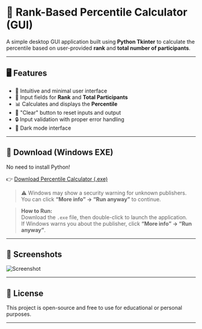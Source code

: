 # 🧮 Rank-Based Percentile Calculator (GUI)

A simple desktop GUI application built using **Python Tkinter** to calculate the percentile based on user-provided **rank** and **total number of participants**.

---

## 🖥️ Features

- 🎯 Intuitive and minimal user interface  
- 📌 Input fields for **Rank** and **Total Participants**  
- 📊 Calculates and displays the **Percentile**  
- 🧹 "Clear" button to reset inputs and output  
- 🔒 Input validation with proper error handling  
- 🌙 Dark mode interface  

---

## 🔽 Download (Windows EXE)

No need to install Python!

👉 [Download Percentile Calculator (.exe)](https://github.com/Pirachanna/Rank-Based-Percentile-GUI-Calculator/releases/download/v1.0/rank.exe)

> ⚠️ Windows may show a security warning for unknown publishers.  
> You can click **“More info” → “Run anyway”** to continue.

> **How to Run:**  
> Download the `.exe` file, then double-click to launch the application.  
> If Windows warns you about the publisher, click **“More info” → “Run anyway”**.

---

## 📁 Screenshots

![Screenshot](https://github.com/user-attachments/assets/d98838c3-636e-4677-8f30-0e85f97728c7)

---

## 📜 License

This project is open-source and free to use for educational or personal purposes.

---

